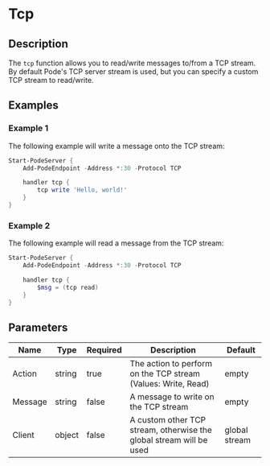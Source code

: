# Tcp

## Description

The `tcp` function allows you to read/write messages to/from a TCP stream. By default Pode's TCP server stream is used, but you can specify a custom TCP stream to read/write.

## Examples

### Example 1

The following example will write a message onto the TCP stream:

```powershell
Start-PodeServer {
    Add-PodeEndpoint -Address *:30 -Protocol TCP

    handler tcp {
        tcp write 'Hello, world!'
    }
}
```

### Example 2

The following example will read a message from the TCP stream:

```powershell
Start-PodeServer {
    Add-PodeEndpoint -Address *:30 -Protocol TCP

    handler tcp {
        $msg = (tcp read)
    }
}
```

## Parameters

| Name | Type | Required | Description | Default |
| ---- | ---- | -------- | ----------- | ------- |
| Action | string | true | The action to perform on the TCP stream (Values: Write, Read) | empty |
| Message | string | false | A message to write on the TCP stream | empty |
| Client | object | false | A custom other TCP stream, otherwise the global stream will be used | global stream |
